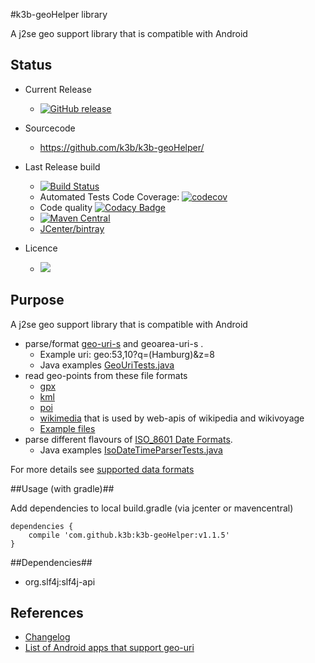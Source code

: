 #k3b-geoHelper library

A j2se geo support library that is compatible with Android

## Status

* Current Release 
  * [![GitHub release](https://img.shields.io/github/release/k3b/k3b-geoHelper.svg?maxAge=3600)](https://github.com/k3b/k3b-geoHelper/wiki/History)
* Sourcecode 
  * https://github.com/k3b/k3b-geoHelper/
* Last Release build 
  * [![Build Status](https://travis-ci.org/k3b/k3b-geoHelper.svg?branch=master)](https://travis-ci.org/k3b/k3b-geoHelper)
  * Automated Tests Code Coverage: [![codecov](https://codecov.io/gh/k3b/k3b-geoHelper/branch/master/graph/badge.svg)](https://codecov.io/gh/k3b/k3b-geoHelper)
  * Code quality [![Codacy Badge](https://api.codacy.com/project/badge/Grade/0d3f1717026c429bb02c04ad8b7ed76d)](https://www.codacy.com/app/klaus3b-github/k3b-geoHelper?utm_source=github.com&amp;utm_medium=referral&amp;utm_content=k3b/k3b-geoHelper&amp;utm_campaign=Badge_Grade)
  * [![Maven Central](https://img.shields.io/maven-central/v/com.github.k3b/k3b-geoHelper.svg)](http://search.maven.org/#search|ga|1|k3b-geoHelper)
  * [JCenter/bintray](https://bintray.com/k3b/maven/k3b-geoHelper/view)
  
* Licence
  * [<img src="https://img.shields.io/github/license/k3b/k3b-geoHelper.svg"></img>](https://github.com/k3b/k3b-geoHelper/blob/master/LICENSE)

## Purpose

A j2se geo support library that is compatible with Android

* parse/format [geo-uri-s](https://github.com/k3b/k3b-geoHelper/wiki/data#geo) and geoarea-uri-s .
	* Example uri: geo:53,10?q=(Hamburg)&z=8
	* Java examples [GeoUriTests.java](https://github.com/k3b/k3b-geoHelper/blob/master/k3b-geoHelper/src/test/java/de/k3b/geo/io/GeoUriTests.java)
* read geo-points from these file formats
	* [gpx](https://github.com/k3b/k3b-geoHelper/wiki/data#gpx)
	* [kml](https://github.com/k3b/k3b-geoHelper/wiki/data#kml)
	* [poi](https://github.com/k3b/k3b-geoHelper/wiki/data#poi)
	* [wikimedia](https://github.com/k3b/k3b-geoHelper/wiki/data#wikimedia) that is used by web-apis of wikipedia and wikivoyage
	* [Example files](https://github.com/k3b/k3b-geoHelper/blob/master/k3b-geoHelper/src/test/resources/de/k3b/geo/io/regressionTests/)
* parse different flavours of [ISO_8601 Date Formats](https://en.wikipedia.org/wiki/ISO_8601). 
	* Java examples [IsoDateTimeParserTests.java](https://github.com/k3b/k3b-geoHelper/blob/master/k3b-geoHelper/src/test/java/de/k3b/util/IsoDateTimeParserTests.java)

For more details see [supported data formats](https://github.com/k3b/k3b-geoHelper/wiki/data)

##Usage (with gradle)##

Add dependencies to local build.gradle (via jcenter or mavencentral)

	dependencies {
		compile 'com.github.k3b:k3b-geoHelper:v1.1.5'
	}

##Dependencies##

* org.slf4j:slf4j-api

## References ##

* [Changelog](https://github.com/k3b/k3b-geoHelper/wiki/History)
* [List of Android apps that support geo-uri](https://github.com/k3b/k3b-geoHelper/wiki/Android-Geo-aware-apps)
